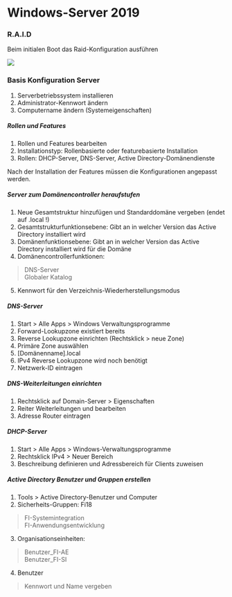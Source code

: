 # Windows-Server 2019
### R.A.I.D

Beim initialen Boot das Raid-Konfiguration ausführen

![](https://github.com/AFBB-ZQ-FI18/Windows-Server/w19-setup.jpg)

### Basis Konfiguration Server
1. Serverbetriebssystem installieren
2. Administrator-Kennwort ändern
3. Computername ändern (Systemeigenschaften)

##### Rollen und Features
1. Rollen und Features bearbeiten
2. Installationstyp: Rollenbasierte oder featurebasierte Installation
3. Rollen: DHCP-Server, DNS-Server, Active Directory-Domänendienste

Nach der Installation der Features müssen die Konfigurationen angepasst werden.

##### Server zum Domänencontroller heraufstufen
1. Neue Gesamtstruktur hinzufügen und Standarddomäne vergeben (endet auf .local !)
2. Gesamtstrukturfunktionsebene: Gibt an in welcher Version das Active Directory installiert wird
3. Domänenfunktionsebene: Gibt an in welcher Version das Active Directory installiert wird für die Domäne
4. Domänencontrollerfunktionen: 
> DNS-Server  
> Globaler Katalog
5. Kennwort für den Verzeichnis-Wiederherstellungsmodus

##### DNS-Server
1. Start > Alle Apps > Windows Verwaltungsprogramme
2. Forward-Lookupzone existiert bereits
3. Reverse Lookupzone einrichten (Rechtsklick > neue Zone)
4. Primäre Zone auswählen
5. [Domänenname].local
6. IPv4 Reverse Lookupzone wird noch benötigt
7. Netzwerk-ID eintragen

##### DNS-Weiterleitungen einrichten
1. Rechtsklick auf Domain-Server > Eigenschaften
2. Reiter Weiterleitungen und bearbeiten
3. Adresse Router eintragen

##### DHCP-Server 
1. Start > Alle Apps > Windows-Verwaltungsprogramme
2. Rechtsklick IPv4 > Neuer Bereich
3. Beschreibung definieren und Adressbereich für Clients zuweisen

##### Active Directory Benutzer und Gruppen erstellen
1. Tools > Active Directory-Benutzer und Computer
2. Sicherheits-Gruppen: 
Fi18
> FI-Systemintegration  
> FI-Anwendungsentwicklung

3. Organisationseinheiten:
> Benutzer_FI-AE  
> Benutzer_FI-SI

4. Benutzer 
> Kennwort und Name vergeben  

